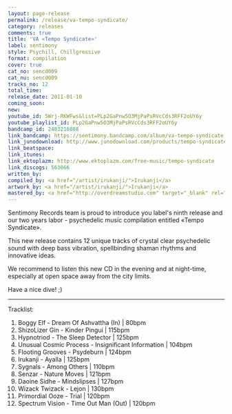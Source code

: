 ```yaml
---
layout: page-release
permalink: /release/va-tempo-syndicate/
category: releases
comments: true
title: 'VA «Tempo Syndicate»'
label: sentimony
style: Psychill, Chillgressive
format: compilation
cover: true
cat_no: sencd009
cat_nu: sencd009
tracks_no: 12
total_time: 
release_date: 2011-01-10
coming_soon: 
new: 
youtube_id: 5Wrj-RKWFws&list=PLp2GaPnw5O3MjPaPsRVcCds3RFF2oUY6y
youtube_playlist_id: PLp2GaPnw5O3MjPaPsRVcCds3RFF2oUY6y
bandcamp_id: 2483216888
link_bandcamp: https://sentimony.bandcamp.com/album/va-tempo-syndicate
link_junodownload: http://www.junodownload.com/products/tempo-syndicate/1686481-02
link_beatspace: 
link_itunes: 
link_ektoplazm: http://www.ektoplazm.com/free-music/tempo-syndicate
link_discogs: 563066
written_by: 
compiled_by: <a href="/artist/irukanji/">Irukanji</a>
artwork_by: <a href="/artist/irukanji/">Irukanji</a>
mastered_by: <a href="http://overdreamstudio.com" target="_blank" rel="noopener">Makus (Overdream Studio)</a>
---
```


Sentimony Records team is proud to introduce you label's ninth release and our two years labor - psychedelic music compilation entitled «Tempo Syndicate».

This new release contains 12 unique tracks of crystal clear psychedelic sound with deep bass vibration, spellbinding shaman rhythms and innovative ideas.

We recommend to listen this new CD in the evening and at night-time, especially at open space away from the city limits.

Have a nice dive! ;)

---
Tracklist:

01. Boggy Elf - Dream Of Ashvattha (In) \| 80bpm
02. ShizoLizer Gin - Kinder Pingui \| 115bpm
03. Hypnotriod - The Sleep Detector \| 125bpm
04. Unusual Cosmic Process - Insignificant Information \| 104bpm
05. Flooting Grooves - Psydeburn \| 124bpm
06. Irukanji - Ayalla \| 125bpm
07. Sygnals - Among Others \| 110bpm
08. Senzar - Nature Moves \| 121bpm
09. Daoine Sidhe - Mindslipses \| 127bpm
10. Wizack Twizack - Lejon \| 130bpm
11. Primordial Ooze - Trial \| 120bpm
12. Spectrum Vision - Time Out Man (Out) \| 120bpm

